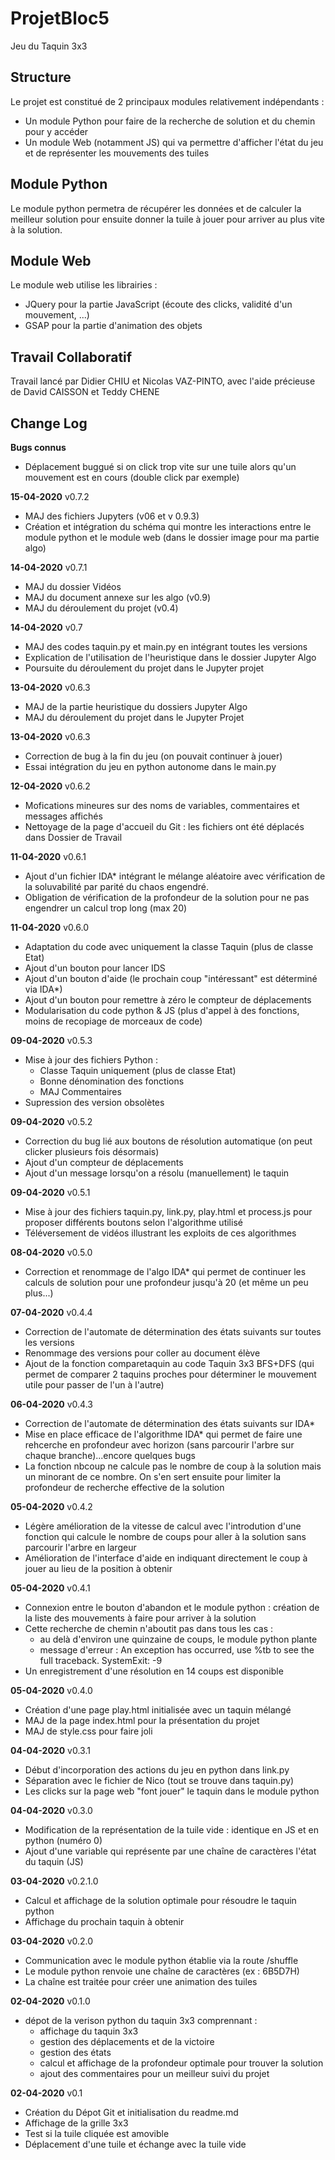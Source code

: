 # ProjetBloc5
Jeu du Taquin 3x3

## Structure 
Le projet est constitué de 2 principaux modules relativement indépendants :
- Un module Python pour faire de la recherche de solution et du chemin pour y accéder
- Un module Web (notamment JS) qui va permettre d'afficher l'état du jeu et de représenter les mouvements des tuiles

## Module Python
Le module python permetra de récupérer les données et de calculer la meilleur solution pour ensuite donner la tuile à jouer pour arriver au plus vite à la solution.

## Module Web
Le module web utilise les librairies :
- JQuery pour la partie JavaScript (écoute des clicks, validité d'un mouvement, ...)
- GSAP pour la partie d'animation des objets

## Travail Collaboratif
Travail lancé par Didier CHIU et Nicolas VAZ-PINTO, avec l'aide précieuse de David CAISSON et Teddy CHENE

## Change Log

**Bugs connus**
- Déplacement buggué si on click trop vite sur une tuile alors qu'un mouvement est en cours (double click par exemple)

**15-04-2020** v0.7.2
- MAJ des fichiers Jupyters (v06 et v 0.9.3)
- Création et intégration du schéma qui montre les interactions entre le module python et le module web (dans le dossier image pour ma partie algo)

**14-04-2020** v0.7.1
- MAJ du dossier Vidéos
- MAJ du document annexe sur les algo (v0.9)
- MAJ du déroulement du projet (v0.4)

**14-04-2020** v0.7
- MAJ des codes taquin.py et main.py en intégrant toutes les versions
- Explication de l'utilisation de l'heuristique dans le dossier Jupyter Algo
- Poursuite du déroulement du projet dans le Jupyter projet

**13-04-2020** v0.6.3
- MAJ de la partie heuristique du dossiers Jupyter Algo
- MAJ du déroulement du projet dans le Jupyter Projet

**13-04-2020** v0.6.3
- Correction de bug à la fin du jeu (on pouvait continuer à jouer)
- Essai intégration du jeu en python autonome dans le main.py

**12-04-2020** v0.6.2
- Mofications mineures sur des noms de variables, commentaires et messages affichés
- Nettoyage de la page d'accueil du Git : les fichiers ont été déplacés dans Dossier de Travail

**11-04-2020** v0.6.1
- Ajout d'un fichier IDA* intégrant le mélange aléatoire avec vérification de la soluvabilité par parité du chaos engendré.
- Obligation de vérification de la profondeur de la solution pour ne pas engendrer un calcul trop long (max 20)

**11-04-2020** v0.6.0
- Adaptation du code avec uniquement la classe Taquin (plus de classe Etat)
- Ajout d'un bouton pour lancer IDS
- Ajout d'un bouton d'aide (le prochain coup "intéressant" est déterminé via IDA*)
- Ajout d'un bouton pour remettre à zéro le compteur de déplacements
- Modularisation du code python & JS (plus d'appel à des fonctions, moins de recopiage de morceaux de code)

**09-04-2020** v0.5.3
- Mise à jour des fichiers Python :
  - Classe Taquin uniquement (plus de classe Etat)
  - Bonne dénomination des fonctions
  - MAJ Commentaires
- Supression des version obsolètes

**09-04-2020** v0.5.2
- Correction du bug lié aux boutons de résolution automatique (on peut clicker plusieurs fois désormais)
- Ajout d'un compteur de déplacements
- Ajout d'un message lorsqu'on a résolu (manuellement) le taquin

**09-04-2020** v0.5.1
- Mise à jour des fichiers taquin.py, link.py, play.html et process.js pour proposer différents boutons selon l'algorithme utilisé
- Téléversement de vidéos illustrant les exploits de ces algorithmes

**08-04-2020** v0.5.0
- Correction et renommage de l'algo IDA* qui permet de continuer les calculs de solution pour une profondeur jusqu'à 20 (et même un peu plus...)

**07-04-2020** v0.4.4
- Correction de l'automate de détermination des états suivants sur toutes les versions
- Renommage des versions pour coller au document élève
- Ajout de la fonction comparetaquin au code Taquin 3x3 BFS+DFS (qui permet de comparer 2 taquins proches pour déterminer le mouvement utile pour passer de l'un à l'autre) 

**06-04-2020** v0.4.3
- Correction de l'automate de détermination des états suivants sur IDA*
- Mise en place efficace de l'algorithme IDA* qui permet de faire une rehcerche en profondeur avec horizon (sans parcourir l'arbre sur chaque branche)...encore quelques bugs
- La fonction nbcoup ne calcule pas le nombre  de coup à la solution mais un minorant de ce nombre. On s'en sert ensuite pour limiter la profondeur de recherche effective de la solution

**05-04-2020** v0.4.2
- Légère amélioration de la vitesse de calcul avec l'introdution d'une fonction qui calcule le nombre de coups pour aller à la solution sans parcourir l'arbre en largeur
- Amélioration de l'interface d'aide en indiquant directement le coup à jouer au lieu de la position à obtenir

**05-04-2020** v0.4.1
- Connexion entre le bouton d'abandon et le module python : création de la liste des mouvements à faire pour arriver à la solution
- Cette recherche de chemin n'aboutit pas dans tous les cas : 
  - au delà d'environ une quinzaine de coups, le module python plante
  - message d'erreur : An exception has occurred, use %tb to see the full traceback. SystemExit: -9
 - Un enregistrement d'une résolution en 14 coups est disponible

**05-04-2020** v0.4.0
- Création d'une page play.html initialisée avec un taquin mélangé
- MAJ de la page index.html pour la présentation du projet
- MAJ de style.css pour faire joli

**04-04-2020** v0.3.1
- Début d'incorporation des actions du jeu en python dans link.py
- Séparation avec le fichier de Nico (tout se trouve dans taquin.py)
- Les clicks sur la page web "font jouer" le taquin dans le module python

**04-04-2020** v0.3.0
- Modification de la représentation de la tuile vide : identique en JS et en python (numéro 0)
- Ajout d'une variable qui représente par une chaîne de caractères l'état du taquin (JS)

**03-04-2020** v0.2.1.0
- Calcul et affichage de la solution optimale pour résoudre le taquin python
- Affichage du prochain taquin à obtenir

**03-04-2020** v0.2.0
- Communication avec le module python établie via la route /shuffle
- Le module python renvoie une chaîne de caractères (ex : 6B5D7H)
- La chaîne est traitée pour créer une animation des tuiles

**02-04-2020** v0.1.0
- dépot de la verison python du taquin 3x3 comprennant :
  - affichage du taquin 3x3
  - gestion des déplacements et de la victoire
  - gestion des états
  - calcul et affichage de la profondeur optimale pour trouver la solution
  - ajout des commentaires pour un meilleur suivi du projet

**02-04-2020** v0.1
- Création du Dépot Git et initialisation du readme.md
- Affichage de la grille 3x3
- Test si la tuile cliquée est amovible
- Déplacement d'une tuile et échange avec la tuile vide
